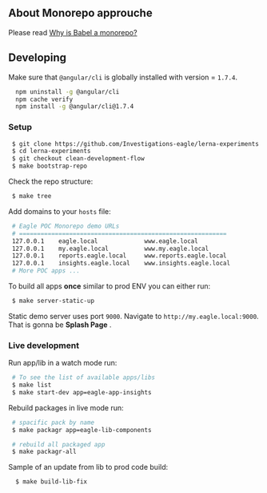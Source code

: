 ## About Monorepo approuche

Please read [Why is Babel a monorepo?](https://github.com/babel/babel/blob/master/doc/design/monorepo.md)

## Developing

Make sure that `@angular/cli` is globally installed with version = `1.7.4`.

```sh
  npm uninstall -g @angular/cli
  npm cache verify
  npm install -g @angular/cli@1.7.4
```

### Setup

```bash
 $ git clone https://github.com/Investigations-eagle/lerna-experiments.git
 $ cd lerna-experiments
 $ git checkout clean-development-flow
 $ make bootstrap-repo
```

Check the repo structure:
```bash
 $ make tree
```


Add domains to your `hosts` file:

```bash
 # Eagle POC Monorepo demo URLs
 # ========================================================== 
 127.0.0.1    eagle.local             www.eagle.local
 127.0.0.1    my.eagle.local          www.my.eagle.local
 127.0.0.1    reports.eagle.local     www.reports.eagle.local
 127.0.0.1    insights.eagle.local    www.insights.eagle.local
 # More POC apps ...
```


To build all apps **once** similar to prod ENV you can either run:

```bash
 $ make server-static-up
```

Static demo server uses port `9000`. Navigate to `http://my.eagle.local:9000`. That is gonna be **Splash Page** .

### Live development

Run app/lib in a watch mode run:

```bash
 # To see the list of available apps/libs
 $ make list
 $ make start-dev app=eagle-app-insights
```

Rebuild packages in live mode run:

```bash
 # spacific pack by name
 $ make packagr app=eagle-lib-components

 # rebuild all packaged app
 $ make packagr-all 
```

Sample of an update from lib to prod code build:

```bash
  $ make build-lib-fix
```